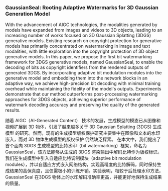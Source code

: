 ### GaussianSeal: Rooting Adaptive Watermarks for 3D Gaussian Generation Model

With the advancement of AIGC technologies, the modalities generated by models have expanded from images and videos to 3D objects, leading to an increasing number of works focused on 3D Gaussian Splatting (3DGS) generative models. Existing research on copyright protection for generative models has primarily concentrated on watermarking in image and text modalities, with little exploration into the copyright protection of 3D object generative models. In this paper, we propose the first bit watermarking framework for 3DGS generative models, named GaussianSeal, to enable the decoding of bits as copyright identifiers from the rendered outputs of generated 3DGS. By incorporating adaptive bit modulation modules into the generative model and embedding them into the network blocks in an adaptive way, we achieve high-precision bit decoding with minimal training overhead while maintaining the fidelity of the model's outputs. Experiments demonstrate that our method outperforms post-processing watermarking approaches for 3DGS objects, achieving superior performance of watermark decoding accuracy and preserving the quality of the generated results.

随着 AIGC（AI-Generated Content） 技术的发展，生成模型的模态已从图像和视频扩展到 3D 物体，引发了越来越多关于 3D Gaussian Splatting (3DGS) 生成模型 的研究。然而，现有的生成模型版权保护研究主要集中在图像和文本的水印嵌入，而对 3D 物体生成模型的版权保护 仍然缺乏探索。
在本文中，我们提出了首个面向 3DGS 生成模型的比特水印（bit watermarking）框架，命名为 GaussianSeal，该方法能够从生成的 3DGS 渲染输出中解码比特作为版权标识。
我们在生成模型中引入自适应比特调制模块（adaptive bit modulation modules），并以自适应方式嵌入网络结构，实现高精度的比特解码，同时保持生成结果的高保真度，且仅需极小的训练开销。实验表明，相较于后处理水印方法，GaussianSeal 在3DGS 物体上的水印解码准确率更高，并能更好地保持生成结果的质量。
